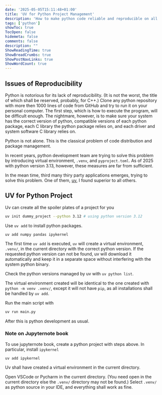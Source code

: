 ```yaml
---
date: '2025-05-05T15:11:48+01:00'
title: 'UV for Python Project Management'
description: 'How to make python code reliable and reproducible on all computers.'
tags: ['python']
showToc: true
TocOpen: false
hidemeta: false
comments: false
description: ""
ShowReadingTime: true
ShowBreadCrumbs: true
ShowPostNavLinks: true
ShowWordCount: true
---
```


## Issues of Reproducibility

Python is notorious for its lack of reproducibility.
(It is not the worst, the title of which shall be reserved, probably, for C++.)
Clone any python repository with more then 1000 lines of code from GitHub and try to run it on your personal computer.
The first step, which is how to execute the program, will be difficult enough.
The nightmare, however, is to make sure your system has the correct version of python, compatible versions of each python package, each C library the python package relies on, and each driver and system software C library relies on.

Python is not alone.
This is the classical problem of code distribution and package management. 

In recent years, python development team are trying to solve this problem by introducing virtual environment, `.venv`, and `pyproject.toml`. 
As of 2025 with python version 3.13, however, these measures are far from sufficient.

In the mean time, third many thiry party applications emerges, trying to solve this problem.
One of them, [uv](https://docs.astral.sh/uv/), I found superior to all others.


## UV for Python Project

Uv can create all the spoiler plates of a project for you 

```bash
uv init dummy_project --python 3.12 # using python version 3.12
```

Use `uv add` to install python packages.

```
uv add numpy pandas ipykernel
```

The first time `uv add` is executed, `uv` will create a virtual environment, `.venv/`, in the current directory with the correct python version.
If the requested python version can not be found, uv will download it automatically and keep it in a separate space without interfering with the system python binary.

Check the python versions managed by uv with `uv python list`.

The virtual environment created will be identical to the one created with `python -m venv .venv/`, except it will not have `pip`, as all installations shall be handled by `uv add`.

Run the main script with 

```bash
uv run main.py
```

After this is python development as usual.

### Note on Jupyternote book

To use jupyternote book, create a python project with steps above. 
In particular, install `ipykernel`

```
uv add ipykernel
```

Uv shall have created a virtual environment in the current directory. 

Open VSCode or Pycharm in the current directory. (You need open in the current directory else the `.venv/` directory may not be found.)
Select `.venv/` as python source in your IDE, and everything shall work as fine.
